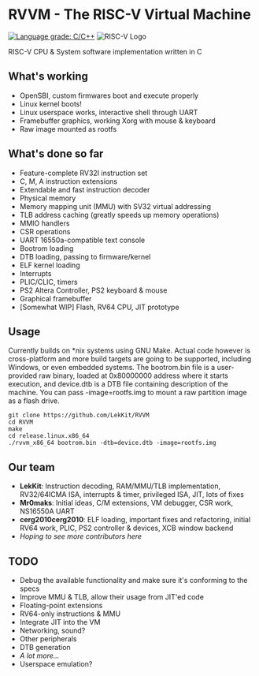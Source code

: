 
# RVVM - The RISC-V Virtual Machine
[![Language grade: C/C++](https://img.shields.io/lgtm/grade/cpp/g/LekKit/RVVM.svg?logo=lgtm&logoWidth=18)](https://lgtm.com/projects/g/LekKit/RVVM/context:cpp)
![RISC-V Logo](https://riscv.org/wp-content/uploads/2018/09/riscv-logo-1.png "The “RISC-V” trade name is a registered trade mark of RISC-V International.")


RISC-V CPU & System software implementation written in С

## What's working
- OpenSBI, custom firmwares boot and execute properly
- Linux kernel boots!
- Linux userspace works, interactive shell through UART
- Framebuffer graphics, working Xorg with mouse & keyboard
- Raw image mounted as rootfs

## What's done so far
- Feature-complete RV32I instruction set
- C, M, A instruction extensions
- Extendable and fast instruction decoder
- Physical memory
- Memory mapping unit (MMU) with SV32 virtual addressing
- TLB address caching (greatly speeds up memory operations)
- MMIO handlers
- CSR operations
- UART 16550a-compatible text console
- Bootrom loading
- DTB loading, passing to firmware/kernel
- ELF kernel loading
- Interrupts
- PLIC/CLIC, timers
- PS2 Altera Controller, PS2 keyboard & mouse
- Graphical framebuffer
- [Somewhat WIP] Flash, RV64 CPU, JIT prototype

## Usage
Currently builds on *nix systems using GNU Make. Actual code however is cross-platform and more build targets are going to be supported, including Windows, or even embedded systems.
The bootrom.bin file is a user-provided raw binary, loaded at 0x80000000 address where it starts execution, and device.dtb is a DTB file containing description of the machine.
You can pass -image=rootfs.img to mount a raw partition image as a flash drive.
```
git clone https://github.com/LekKit/RVVM
cd RVVM
make
cd release.linux.x86_64
./rvvm_x86_64 bootrom.bin -dtb=device.dtb -image=rootfs.img
```

## Our team
- **LekKit**:  Instruction decoding, RAM/MMU/TLB implementation, RV32/64ICMA ISA, interrupts & timer, privileged ISA, JIT, lots of fixes
- **Mr0maks**: Initial ideas, C/M extensions, VM debugger, CSR work, NS16550A UART
- **cerg2010cerg2010**: ELF loading, important fixes and refactoring, initial RV64 work, PLIC, PS2 controller & devices, XCB window backend
- *Hoping to see more contributors here*

## TODO
- Debug the available functionality and make sure it's conforming to the specs
- Improve MMU & TLB, allow their usage from JIT'ed code
- Floating-point extensions
- RV64-only instructions & MMU
- Integrate JIT into the VM
- Networking, sound?
- Other peripherals
- DTB generation
- *A lot more...*
- Userspace emulation?
